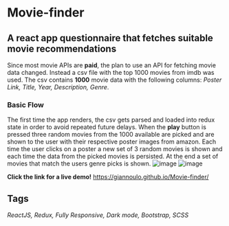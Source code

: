 # Movie-finder

## A react app questionnaire that fetches suitable movie recommendations

Since most movie APIs are **paid**, the plan to use an API for fetching movie data changed. Instead a csv file with the top 1000 movies from imdb was used.
The csv contains **1000** movie data with the following columns: _Poster Link, Title, Year, Description, Genre_.

### Basic Flow

The first time the app renders, the csv gets parsed and loaded into redux state in order to avoid repeated future delays. When the **play** button is pressed three random movies from the 1000 available are picked and are shown to the user with their respective poster images from amazon. Each time the user clicks on a poster a new set of 3 random movies is shown and each time the data from the picked movies is persisted. At the end a set of movies that match the users genre picks is shown.
![image](https://user-images.githubusercontent.com/37384081/133584344-c6c65d6d-1018-4d37-a4a2-bea7c5246dc4.png)
![image](https://user-images.githubusercontent.com/37384081/133584468-04ac555c-03c3-4832-b0b5-9f8ef362aec4.png)

**Click the link for a live demo!**
https://giannoulo.github.io/Movie-finder/

## Tags

_ReactJS, Redux, Fully Responsive, Dark mode, Bootstrap, SCSS_
